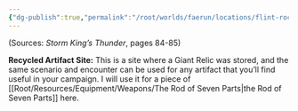 ```yaml
---
{"dg-publish":true,"permalink":"/root/worlds/faerun/locations/flint-rock/"}
---
```



(Sources: *Storm King’s Thunder*, pages 84-85)

**Recycled Artifact Site:** This is a site where a Giant Relic was stored, and the same scenario and encounter can be used for any artifact that you’ll find useful in your campaign. I will use it for a piece of [[Root/Resources/Equipment/Weapons/The Rod of Seven Parts\|the Rod of Seven Parts]] here.
